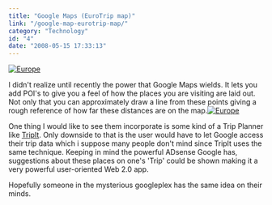 ```yaml
---
title: "Google Maps (EuroTrip map)"
link: "/google-map-eurotrip-map/"
category: "Technology"
id: "4"
date: "2008-05-15 17:33:13"
---
```


[![](/img/upload/europe-300x258.gif "Europe")](/img/upload/europe.gif)

I didn't realize until recently the power that Google Maps wields. It lets you add POI's to give you a feel of how the
places you are visiting are laid out. Not only that you can approximately draw a line from these points giving a rough
reference of how far these distances are on the
map.[![Europe](/img/upload/europe-300x258.gif "Europe")](/img/upload/europe.gif)

One thing I would like to see them incorporate is some kind of a Trip Planner like [TripIt](http://www.tripit.com). Only
downside to that is the user would have to let Google access their trip data which i suppose many people don't mind
since TripIt uses the same technique. Keeping in mind the powerful ADsense Google has, suggestions about these places on
one's 'Trip' could be shown making it a very powerful user-oriented Web 2.0 app.

Hopefully someone in the mysterious googleplex has the same idea on their minds.
